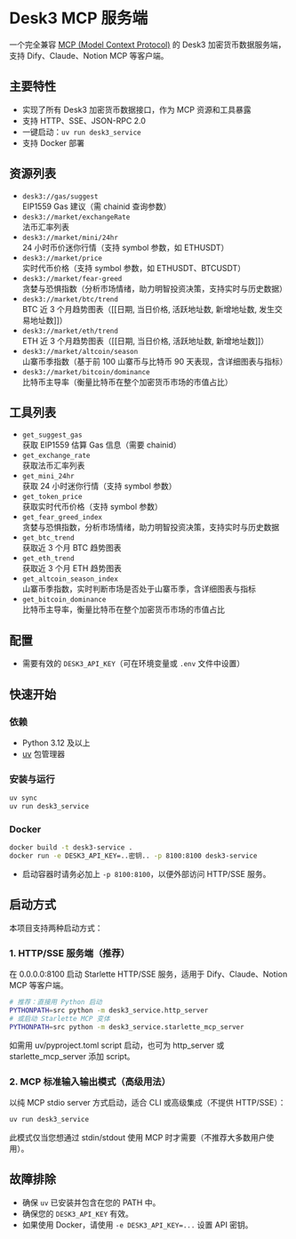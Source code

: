 # Desk3 MCP 服务端

一个完全兼容 [MCP (Model Context Protocol)](https://github.com/mcp-protocol/spec) 的 Desk3 加密货币数据服务端，支持 Dify、Claude、Notion MCP 等客户端。

## 主要特性

- 实现了所有 Desk3 加密货币数据接口，作为 MCP 资源和工具暴露
- 支持 HTTP、SSE、JSON-RPC 2.0
- 一键启动：`uv run desk3_service`
- 支持 Docker 部署

## 资源列表

- `desk3://gas/suggest`  
  EIP1559 Gas 建议（需 chainid 查询参数）
- `desk3://market/exchangeRate`  
  法币汇率列表
- `desk3://market/mini/24hr`  
  24 小时币价迷你行情（支持 symbol 参数，如 ETHUSDT）
- `desk3://market/price`  
  实时代币价格（支持 symbol 参数，如 ETHUSDT、BTCUSDT）
- `desk3://market/fear-greed`  
  贪婪与恐惧指数（分析市场情绪，助力明智投资决策，支持实时与历史数据）
- `desk3://market/btc/trend`  
  BTC 近 3 个月趋势图表（[[日期, 当日价格, 活跃地址数, 新增地址数, 发生交易地址数]]）
- `desk3://market/eth/trend`  
  ETH 近 3 个月趋势图表（[[日期, 当日价格, 活跃地址数, 新增地址数]]）
- `desk3://market/altcoin/season`  
  山寨币季指数（基于前 100 山寨币与比特币 90 天表现，含详细图表与指标）
- `desk3://market/bitcoin/dominance`  
  比特币主导率（衡量比特币在整个加密货币市场的市值占比）

## 工具列表

- `get_suggest_gas`  
  获取 EIP1559 估算 Gas 信息（需要 chainid）
- `get_exchange_rate`  
  获取法币汇率列表
- `get_mini_24hr`  
  获取 24 小时迷你行情（支持 symbol 参数）
- `get_token_price`  
  获取实时代币价格（支持 symbol 参数）
- `get_fear_greed_index`  
  贪婪与恐惧指数，分析市场情绪，助力明智投资决策，支持实时与历史数据
- `get_btc_trend`  
  获取近 3 个月 BTC 趋势图表
- `get_eth_trend`  
  获取近 3 个月 ETH 趋势图表
- `get_altcoin_season_index`  
  山寨币季指数，实时判断市场是否处于山寨币季，含详细图表与指标
- `get_bitcoin_dominance`  
  比特币主导率，衡量比特币在整个加密货币市场的市值占比

## 配置

- 需要有效的 `DESK3_API_KEY`（可在环境变量或 `.env` 文件中设置）

## 快速开始

### 依赖

- Python 3.12 及以上
- [uv](https://docs.astral.sh/uv/getting-started/installation/) 包管理器

### 安装与运行

```bash
uv sync
uv run desk3_service
```

### Docker

```bash
docker build -t desk3-service .
docker run -e DESK3_API_KEY=..密钥.. -p 8100:8100 desk3-service
```

- 启动容器时请务必加上 `-p 8100:8100`，以便外部访问 HTTP/SSE 服务。

## 启动方式

本项目支持两种启动方式：

### 1. HTTP/SSE 服务端（推荐）

在 0.0.0.0:8100 启动 Starlette HTTP/SSE 服务，适用于 Dify、Claude、Notion MCP 等客户端。

```bash
# 推荐：直接用 Python 启动
PYTHONPATH=src python -m desk3_service.http_server
# 或启动 Starlette MCP 变体
PYTHONPATH=src python -m desk3_service.starlette_mcp_server
```

如需用 uv/pyproject.toml script 启动，也可为 http_server 或 starlette_mcp_server 添加 script。

### 2. MCP 标准输入输出模式（高级用法）

以纯 MCP stdio server 方式启动，适合 CLI 或高级集成（不提供 HTTP/SSE）：

```bash
uv run desk3_service
```

此模式仅当您想通过 stdin/stdout 使用 MCP 时才需要（不推荐大多数用户使用）。

## 故障排除

- 确保 `uv` 已安装并包含在您的 PATH 中。
- 确保您的 `DESK3_API_KEY` 有效。
- 如果使用 Docker，请使用 `-e DESK3_API_KEY=...` 设置 API 密钥。